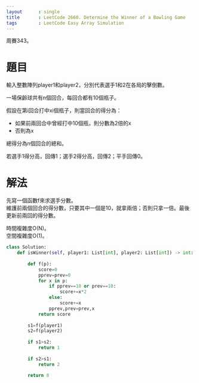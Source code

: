 ```yaml
--- 
layout      : single
title       : LeetCode 2660. Determine the Winner of a Bowling Game
tags        : LeetCode Easy Array Simulation
---
```

周賽343。

# 題目
輸入整數陣列player1和player2，分別代表選手1和2在各局的擊倒數。  

一場保齡球共有n個回合，每回合都有10個瓶子。  

假設在第i回合打中xi個瓶子，則當回合的得分為：  
- 如果前兩回合中曾經打中10個瓶，則分數為2倍的x  
- 否則為x  

總得分為n個回合的總和。  

若選手1得分高，回傳1；選手2得分高，回傳2；平手回傳0。   

# 解法
先寫一個函數f來求選手分數。  
維護前兩個回合的得分數，只要其中一個是10，就拿兩倍；否則只拿一倍。最後更新前兩回的得分數。  

時間複雜度O(N)。  
空間複雜度O(1)。  

```python
class Solution:
    def isWinner(self, player1: List[int], player2: List[int]) -> int:
        
        def f(p):
            score=0
            pprev=prev=0
            for x in p:
                if pprev==10 or prev==10:
                    score+=x*2
                else:
                    score+=x
                pprev,prev=prev,x
            return score
        
        s1=f(player1)
        s2=f(player2)  
        
        if s1>s2:
            return 1
        
        if s2>s1:
            return 2
        
        return 0
```
